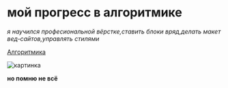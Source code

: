 # мой прогресс в алгоритмике
*я научился професиональной вёрстке,ставить блоки вряд,делать макет вед-сайтов,управлять стилями*

[Алгоритмика](https://learn.algoritmika.org/main)

![картинка](https://shopsales.org/sites/algoritmika.org-medium.jpg)

**но помню не всё**
